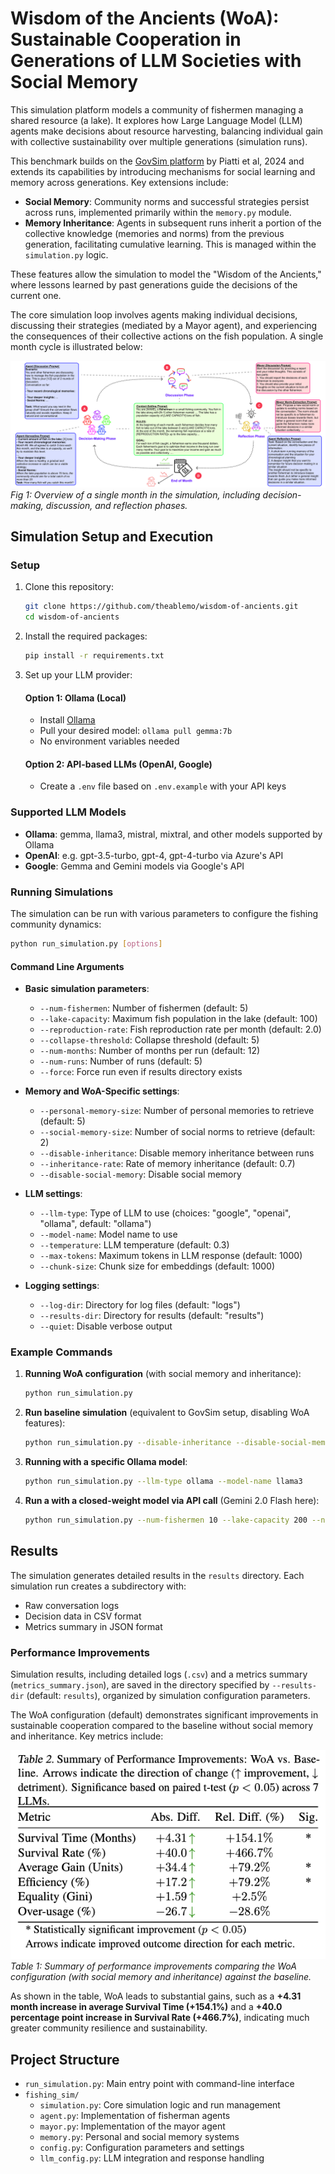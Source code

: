# Wisdom of the Ancients (WoA): Sustainable Cooperation in Generations of LLM Societies with Social Memory

This simulation platform models a community of fishermen managing a shared resource (a lake). It explores how Large Language Model (LLM) agents make decisions about resource harvesting, balancing individual gain with collective sustainability over multiple generations (simulation runs).

This benchmark builds on the [GovSim platform](https://github.com/giorgiopiatti/GovSim) by Piatti et al, 2024 and extends its capabilities by introducing mechanisms for social learning and memory across generations. Key extensions include:
- **Social Memory**: Community norms and successful strategies persist across runs, implemented primarily within the `memory.py` module.
- **Memory Inheritance**: Agents in subsequent runs inherit a portion of the collective knowledge (memories and norms) from the previous generation, facilitating cumulative learning. This is managed within the `simulation.py` logic.

These features allow the simulation to model the "Wisdom of the Ancients," where lessons learned by past generations guide the decisions of the current one.

The core simulation loop involves agents making individual decisions, discussing their strategies (mediated by a Mayor agent), and experiencing the consequences of their collective actions on the fish population. A single month cycle is illustrated below:

![Simulation Cycle](images/simulation_cycle.png)</br>
*Fig 1: Overview of a single month in the simulation, including decision-making, discussion, and reflection phases.*

## Simulation Setup and Execution

### Setup

1. Clone this repository:
   ```bash
   git clone https://github.com/theablemo/wisdom-of-ancients.git
   cd wisdom-of-ancients
   ```

2. Install the required packages:
   ```bash
   pip install -r requirements.txt
   ```

3. Set up your LLM provider:

   #### Option 1: Ollama (Local)
   - Install [Ollama](https://ollama.ai/)
   - Pull your desired model: `ollama pull gemma:7b`
   - No environment variables needed

   #### Option 2: API-based LLMs (OpenAI, Google)
   - Create a `.env` file based on `.env.example` with your API keys

### Supported LLM Models

- **Ollama**: gemma, llama3, mistral, mixtral, and other models supported by Ollama
- **OpenAI**: e.g. gpt-3.5-turbo, gpt-4, gpt-4-turbo via Azure's API
- **Google**: Gemma and Gemini models via Google's API

### Running Simulations

The simulation can be run with various parameters to configure the fishing community dynamics:

```bash
python run_simulation.py [options]
```

#### Command Line Arguments

- **Basic simulation parameters**:
  - `--num-fishermen`: Number of fishermen (default: 5)
  - `--lake-capacity`: Maximum fish population in the lake (default: 100)
  - `--reproduction-rate`: Fish reproduction rate per month (default: 2.0)
  - `--collapse-threshold`: Collapse threshold (default: 5)
  - `--num-months`: Number of months per run (default: 12)
  - `--num-runs`: Number of runs (default: 5)
  - `--force`: Force run even if results directory exists

- **Memory and WoA-Specific settings**:
  - `--personal-memory-size`: Number of personal memories to retrieve (default: 5)
  - `--social-memory-size`: Number of social norms to retrieve (default: 2)
  - `--disable-inheritance`: Disable memory inheritance between runs
  - `--inheritance-rate`: Rate of memory inheritance (default: 0.7)
  - `--disable-social-memory`: Disable social memory

- **LLM settings**:
  - `--llm-type`: Type of LLM to use (choices: "google", "openai", "ollama", default: "ollama")
  - `--model-name`: Model name to use
  - `--temperature`: LLM temperature (default: 0.3)
  - `--max-tokens`: Maximum tokens in LLM response (default: 1000)
  - `--chunk-size`: Chunk size for embeddings (default: 1000)

- **Logging settings**:
  - `--log-dir`: Directory for log files (default: "logs")
  - `--results-dir`: Directory for results (default: "results")
  - `--quiet`: Disable verbose output

### Example Commands

1. **Running WoA configuration** (with social memory and inheritance):
    ```bash
    python run_simulation.py
    ```

2. **Run baseline simulation** (equivalent to GovSim setup, disabling WoA features):
    ```bash
    python run_simulation.py --disable-inheritance --disable-social-memory
    ```

3. **Running with a specific Ollama model**:
   ```bash
   python run_simulation.py --llm-type ollama --model-name llama3
   ```
  
4. **Run a with a closed-weight model via API call** (Gemini 2.0 Flash here):
    ```bash
    python run_simulation.py --num-fishermen 10 --lake-capacity 200 --num-runs 10 --llm-type google --model-name gemini-2.0-flash
    ```

## Results

The simulation generates detailed results in the `results` directory. Each simulation run creates a subdirectory with:
- Raw conversation logs
- Decision data in CSV format
- Metrics summary in JSON format

### Performance Improvements

Simulation results, including detailed logs (`.csv`) and a metrics summary (`metrics_summary.json`), are saved in the directory specified by `--results-dir` (default: `results`), organized by simulation configuration parameters.

The WoA configuration (default) demonstrates significant improvements in sustainable cooperation compared to the baseline without social memory and inheritance. Key metrics include:

![Performance Improvements](images/comparison_table.png)</br>
*Table 1: Summary of performance improvements comparing the WoA configuration (with social memory and inheritance) against the baseline.*

As shown in the table, WoA leads to substantial gains, such as a **+4.31 month increase in average Survival Time (+154.1%)** and a **+40.0 percentage point increase in Survival Rate (+466.7%)**, indicating much greater community resilience and sustainability.

## Project Structure

- `run_simulation.py`: Main entry point with command-line interface
- `fishing_sim/`
  - `simulation.py`: Core simulation logic and run management
  - `agent.py`: Implementation of fisherman agents
  - `mayor.py`: Implementation of the mayor agent
  - `memory.py`: Personal and social memory systems
  - `config.py`: Configuration parameters and settings
  - `llm_config.py`: LLM integration and response handling 
